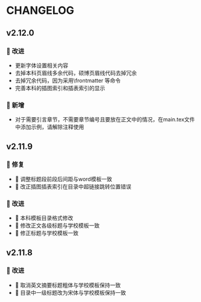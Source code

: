 <!--
 *  =======================================================================
 *  ····Y88b···d88P················888b·····d888·d8b·······················
 *  ·····Y88b·d88P·················8888b···d8888·Y8P·······················
 *  ······Y88o88P··················88888b·d88888···························
 *  ·······Y888P··8888b···88888b···888Y88888P888·888·88888b·····d88b·······
 *  ········888······"88b·888·"88b·888·Y888P·888·888·888·"88b·d88P"88b·····
 *  ········888···d888888·888··888·888··Y8P··888·888·888··888·888··888·····
 *  ········888··888··888·888··888·888···"···888·888·888··888·Y88b·888·····
 *  ········888··"Y888888·888··888·888·······888·888·888··888··"Y88888·····
 *  ·······························································888·····
 *  ··························································Y8b·d88P·····
 *  ···························································"Y88P"······
 *  =======================================================================
 * 
 *  -----------------------------------------------------------------------
 * Author       : 焱铭
 * Date         : 2025-04-10 20:19:04 +0800
 * LastEditTime : 2025-04-20 23:06:45 +0800
 * Github       : https://github.com/YanMing-lxb/
 * FilePath     : /GUET_Thesis_LaTeX/CHANGELOG.md
 * Description  : 
 *  -----------------------------------------------------------------------
 -->

# CHANGELOG

<!-- ### 新增功能
- 添加了对新文件格式的支持。
- 增加了自动保存功能，防止数据丢失。

### 🚀 改进
- 优化了代码结构，提升了运行效率。
- 📝 改进了用户界面，使其更加直观易用。

### 🐛 修复
- 🔧 修复了在特定情况下程序崩溃的问题。
- 修正了若干已知的bug。

### 其他
- 新增 CHANGELOG.md 文件，用于记录版本更新日志。
 -->

## v2.12.0

### 🚀 改进

- 更新字体设置相关内容
- 去掉本科页眉线多余代码，硕博页眉线代码去掉冗余
- 去掉冗余代码，因为采用\frontmatter 等命令
- 完善本科的插图索引和插表索引的显示
### 📝 新增
- 对于需要引言章节，不需要章节编号且要放在正文中的情况，在main.tex文件中添加示例，请解除注释使用

## v2.11.9

### 🐛 修复

- 🔧 调整标题段前段后间距与word模板一致
- 🔧 改正插图插表索引在目录中超链接跳转位置错误

### 🚀 改进

- 📝 本科模板目录格式修改
- 📝 修改正文各级标题与学校模板一致
- 📝 修正标题与学校模板一致

## v2.11.8

### 🚀 改进

- 📝 取消英文摘要标题粗体与学校模板保持一致
- 📝 目录中一级标题改为宋体与学校模板保持一致
